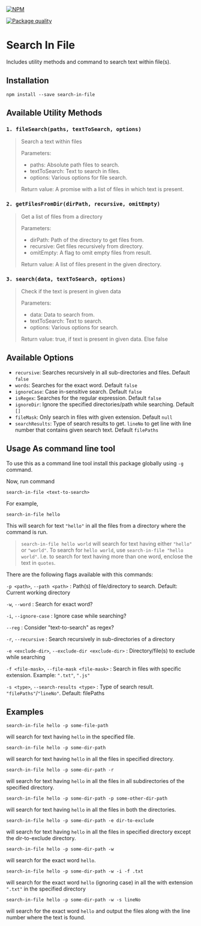 [![NPM](https://nodei.co/npm/search-in-file.png?downloads=true)](https://nodei.co/npm/search-in-file/)

[![Package quality](http://packagequality.com/badge/search-in-file.png)](http://packagequality.com/#?package=search-in-file)

# Search In File

Includes utility methods and command to search text within file(s). 

## Installation
```
npm install --save search-in-file
```

## Available Utility Methods
### `1. fileSearch(paths, textToSearch, options)`
> Search a text within files
>
> Parameters: 
> * paths: Absolute path files to search.
> * textToSearch: Text to search in files.
> * options: Various options for file search.
>
> Return value: A promise with a list of files in which text is present.

### `2. getFilesFromDir(dirPath, recursive, omitEmpty)`
> Get a list of files from a directory
>
> Parameters: 
> * dirPath: Path of the directory to get files from.
> * recursive: Get files recursively from directory.
> * omitEmpty: A flag to omit empty files from result.
>
> Return value: A list of files present in the given directory.

### `3. search(data, textToSearch, options)`
> Check if the text is present in given data
>
> Parameters: 
> * data: Data to search from.
> * textToSearch: Text to search.
> * options: Various options for search.
>
> Return value: true, if text is present in given data. Else false

## Available Options
* `recursive`: Searches recursively in all sub-directories and files. Default `false`
* `words`: Searches for the exact word. Default `false`
* `ignoreCase`: Case in-sensitive search. Default `false`
* `isRegex`: Searches for the regular expression. Default `false`
* `ignoreDir`: Ignore the specified directories/path while searching. Default `[]`
* `fileMask`: Only search in files with given extension. Default `null`
* `searchResults`: Type of search results to get. `lineNo` to get line with line number that contains given search text.  Default `filePaths`

## Usage As command line tool
To use this as a command line tool install this package globally using `-g` command.

Now, run command
``` 
search-in-file <text-to-search> 
```
For example, 
```
search-in-file hello
```
This will search for text `"hello"` in all the files from a directory where the command is run.

> `search-in-file hello world` will search for text having either `"hello"` or `"world"`. To search for `hello world`, use `search-in-file "hello world"`.
> I.e. to search for text having more than one word, enclose the text in `quotes`.

There are the following flags available with this commands:

`-p <path>`, `--path <path>` <path> : Path(s) of file/directory to search. Default: Current working directory

`-w`, `--word` : Search for exact word?

`-i`, `--ignore-case` : Ignore case while searching?

`--reg` : Consider "text-to-search" as regex?

`-r`, `--recursive` : Search recursively in sub-directories of a directory

`-e <exclude-dir>`, `--exclude-dir <exclude-dir>` : Directory/file(s) to exclude while searching

`-f <file-mask>`, `--file-mask <file-mask>` : Search in files with specific extension. Example: `".txt"`, `".js"`

`-s <type>`, `--search-results <type>` : Type of search result. `"filePaths"`/`"lineNo"`. Default: filePaths

## Examples

```
search-in-file hello -p some-file-path
```
will search for text having `hello` in the specified file.

```
search-in-file hello -p some-dir-path
```
will search for text having `hello` in all the files in specified directory.

```
search-in-file hello -p some-dir-path -r
```
will search for text having `hello` in all the files in all subdirectories of the specified directory.

```
search-in-file hello -p some-dir-path -p some-other-dir-path
```
will search for text having `hello` in all the files in both the directories.

```
search-in-file hello -p some-dir-path -e dir-to-exclude
```
will search for text having `hello` in all the files in specified directory except the dir-to-exclude directory.

```
search-in-file hello -p some-dir-path -w
```
will search for the exact word `hello`.

```
search-in-file hello -p some-dir-path -w -i -f .txt
```
will search for the exact word `hello` (ignoring case) in all the with extension `".txt"` in the specified directory

```
search-in-file hello -p some-dir-path -w -s lineNo
```
will search for the exact word `hello` and output the files along with the line number where the text is found.